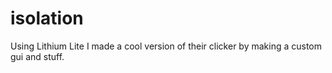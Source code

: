 # isolation
Using Lithium Lite I made a cool version of their clicker by making a custom gui and stuff.
